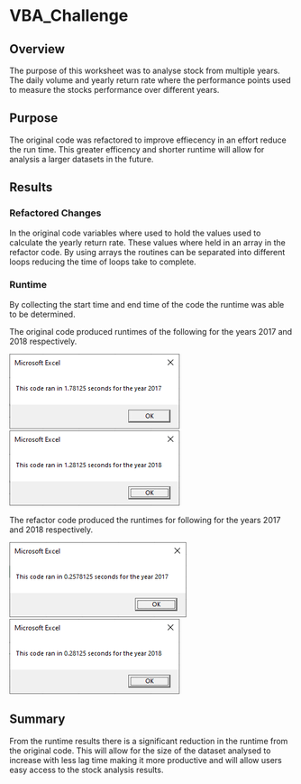 # VBA_Challenge

## Overview
The purpose of this worksheet was to analyse stock from multiple years.  The daily volume and yearly return rate where the performance points used to measure the stocks performance over different years.

## Purpose
The original code was refactored to improve effiecency in an effort reduce the run time.  This greater efficency and shorter runtime will allow for analysis a larger datasets in the future. 

## Results

### Refactored Changes
In the original code variables where used to hold the values used to calculate the yearly return rate.  These values where held in an array in the refactor code. By using arrays the routines can be separated into different loops reducing the time of loops take to complete.

### Runtime
By collecting the start time and end time of the code the runtime was able to be determined.

The original code produced runtimes of the following for the years 2017 and 2018 respectively.

![alt_text](https://github.com/bweirich/VBA_Challenge/blob/main/Original_2017.png) 
![alt_text](https://github.com/bweirich/VBA_Challenge/blob/main/Original_2018.png)

The refactor code produced the runtimes for following for the years 2017 and 2018 respectively.

![alt_text](https://github.com/bweirich/VBA_Challenge/blob/main/VBA_Challenge_2017.png) 
![alt_text](https://github.com/bweirich/VBA_Challenge/blob/main/VBA_Challenge_2018.png)

## Summary
From the runtime results there is a significant reduction in the runtime from the original code.  This will allow for the size of the dataset analysed to increase with less lag time making it more productive and will allow users easy access to the stock analysis results.

